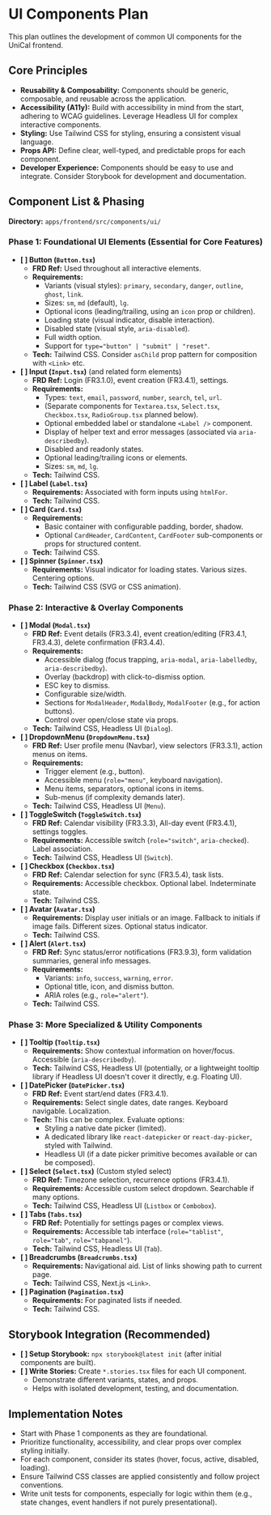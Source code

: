 # UI Components Plan

This plan outlines the development of common UI components for the UniCal frontend.

## Core Principles
*   **Reusability & Composability:** Components should be generic, composable, and reusable across the application.
*   **Accessibility (A11y):** Build with accessibility in mind from the start, adhering to WCAG guidelines. Leverage Headless UI for complex interactive components.
*   **Styling:** Use Tailwind CSS for styling, ensuring a consistent visual language.
*   **Props API:** Define clear, well-typed, and predictable props for each component.
*   **Developer Experience:** Components should be easy to use and integrate. Consider Storybook for development and documentation.

## Component List & Phasing

**Directory:** `apps/frontend/src/components/ui/`

### Phase 1: Foundational UI Elements (Essential for Core Features)

*   **[ ] Button (`Button.tsx`)**
    *   **FRD Ref:** Used throughout all interactive elements.
    *   **Requirements:**
        *   Variants (visual styles): `primary`, `secondary`, `danger`, `outline`, `ghost`, `link`.
        *   Sizes: `sm`, `md` (default), `lg`.
        *   Optional icons (leading/trailing, using an `icon` prop or children).
        *   Loading state (visual indicator, disable interaction).
        *   Disabled state (visual style, `aria-disabled`).
        *   Full width option.
        *   Support for `type="button" | "submit" | "reset"`.
    *   **Tech:** Tailwind CSS. Consider `asChild` prop pattern for composition with `<Link>` etc.
*   **[ ] Input (`Input.tsx`)** (and related form elements)
    *   **FRD Ref:** Login (FR3.1.0), event creation (FR3.4.1), settings.
    *   **Requirements:**
        *   Types: `text`, `email`, `password`, `number`, `search`, `tel`, `url`.
        *   (Separate components for `Textarea.tsx`, `Select.tsx`, `Checkbox.tsx`, `RadioGroup.tsx` planned below).
        *   Optional embedded label or standalone `<Label />` component.
        *   Display of helper text and error messages (associated via `aria-describedby`).
        *   Disabled and readonly states.
        *   Optional leading/trailing icons or elements.
        *   Sizes: `sm`, `md`, `lg`.
    *   **Tech:** Tailwind CSS.
*   **[ ] Label (`Label.tsx`)**
    *   **Requirements:** Associated with form inputs using `htmlFor`.
    *   **Tech:** Tailwind CSS.
*   **[ ] Card (`Card.tsx`)**
    *   **Requirements:**
        *   Basic container with configurable padding, border, shadow.
        *   Optional `CardHeader`, `CardContent`, `CardFooter` sub-components or props for structured content.
    *   **Tech:** Tailwind CSS.
*   **[ ] Spinner (`Spinner.tsx`)**
    *   **Requirements:** Visual indicator for loading states. Various sizes. Centering options.
    *   **Tech:** Tailwind CSS (SVG or CSS animation).

### Phase 2: Interactive & Overlay Components

*   **[ ] Modal (`Modal.tsx`)**
    *   **FRD Ref:** Event details (FR3.3.4), event creation/editing (FR3.4.1, FR3.4.3), delete confirmation (FR3.4.4).
    *   **Requirements:**
        *   Accessible dialog (focus trapping, `aria-modal`, `aria-labelledby`, `aria-describedby`).
        *   Overlay (backdrop) with click-to-dismiss option.
        *   ESC key to dismiss.
        *   Configurable size/width.
        *   Sections for `ModalHeader`, `ModalBody`, `ModalFooter` (e.g., for action buttons).
        *   Control over open/close state via props.
    *   **Tech:** Tailwind CSS, Headless UI (`Dialog`).
*   **[ ] DropdownMenu (`DropdownMenu.tsx`)**
    *   **FRD Ref:** User profile menu (Navbar), view selectors (FR3.3.1), action menus on items.
    *   **Requirements:**
        *   Trigger element (e.g., button).
        *   Accessible menu (`role="menu"`, keyboard navigation).
        *   Menu items, separators, optional icons in items.
        *   Sub-menus (if complexity demands later).
    *   **Tech:** Tailwind CSS, Headless UI (`Menu`).
*   **[ ] ToggleSwitch (`ToggleSwitch.tsx`)**
    *   **FRD Ref:** Calendar visibility (FR3.3.3), All-day event (FR3.4.1), settings toggles.
    *   **Requirements:** Accessible switch (`role="switch"`, `aria-checked`). Label association.
    *   **Tech:** Tailwind CSS, Headless UI (`Switch`).
*   **[ ] Checkbox (`Checkbox.tsx`)**
    *   **FRD Ref:** Calendar selection for sync (FR3.5.4), task lists.
    *   **Requirements:** Accessible checkbox. Optional label. Indeterminate state.
    *   **Tech:** Tailwind CSS.
*   **[ ] Avatar (`Avatar.tsx`)**
    *   **Requirements:** Display user initials or an image. Fallback to initials if image fails. Different sizes. Optional status indicator.
    *   **Tech:** Tailwind CSS.
*   **[ ] Alert (`Alert.tsx`)**
    *   **FRD Ref:** Sync status/error notifications (FR3.9.3), form validation summaries, general info messages.
    *   **Requirements:**
        *   Variants: `info`, `success`, `warning`, `error`.
        *   Optional title, icon, and dismiss button.
        *   ARIA roles (e.g., `role="alert"`).
    *   **Tech:** Tailwind CSS.

### Phase 3: More Specialized & Utility Components

*   **[ ] Tooltip (`Tooltip.tsx`)**
    *   **Requirements:** Show contextual information on hover/focus. Accessible (`aria-describedby`).
    *   **Tech:** Tailwind CSS, Headless UI (potentially, or a lightweight tooltip library if Headless UI doesn't cover it directly, e.g. Floating UI).
*   **[ ] DatePicker (`DatePicker.tsx`)**
    *   **FRD Ref:** Event start/end dates (FR3.4.1).
    *   **Requirements:** Select single dates, date ranges. Keyboard navigable. Localization.
    *   **Tech:** This can be complex. Evaluate options:
        *   Styling a native date picker (limited).
        *   A dedicated library like `react-datepicker` or `react-day-picker`, styled with Tailwind.
        *   Headless UI (if a date picker primitive becomes available or can be composed).
*   **[ ] Select (`Select.tsx`)** (Custom styled select)
    *   **FRD Ref:** Timezone selection, recurrence options (FR3.4.1).
    *   **Requirements:** Accessible custom select dropdown. Searchable if many options.
    *   **Tech:** Tailwind CSS, Headless UI (`Listbox` or `Combobox`).
*   **[ ] Tabs (`Tabs.tsx`)**
    *   **FRD Ref:** Potentially for settings pages or complex views.
    *   **Requirements:** Accessible tab interface (`role="tablist"`, `role="tab"`, `role="tabpanel"`).
    *   **Tech:** Tailwind CSS, Headless UI (`Tab`).
*   **[ ] Breadcrumbs (`Breadcrumbs.tsx`)**
    *   **Requirements:** Navigational aid. List of links showing path to current page.
    *   **Tech:** Tailwind CSS, Next.js `<Link>`.
*   **[ ] Pagination (`Pagination.tsx`)**
    *   **Requirements:** For paginated lists if needed.
    *   **Tech:** Tailwind CSS.

## Storybook Integration (Recommended)
*   **[ ] Setup Storybook:** `npx storybook@latest init` (after initial components are built).
*   **[ ] Write Stories:** Create `*.stories.tsx` files for each UI component.
    *   Demonstrate different variants, states, and props.
    *   Helps with isolated development, testing, and documentation.

## Implementation Notes
*   Start with Phase 1 components as they are foundational.
*   Prioritize functionality, accessibility, and clear props over complex styling initially.
*   For each component, consider its states (hover, focus, active, disabled, loading).
*   Ensure Tailwind CSS classes are applied consistently and follow project conventions.
*   Write unit tests for components, especially for logic within them (e.g., state changes, event handlers if not purely presentational).

